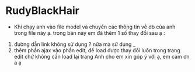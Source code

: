 # RudyBlackHair

- Khi chạy anh vào file model và chuyển các thông tin về db của anh trong file này ạ.
trong bản này em đã thêm 1 số thay đổi sau ạ :
1. đường dẫn link không sử dụng ? nữa mà sử dụng _
2. thêm phần ajax vào phần edit, để load được thay đổi luôn trong trang edit chứ không cần load lại trang 
Anh cho em xin góp ý với ạ, em cảm ơn a ạ
